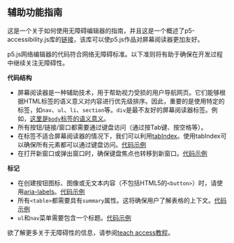 ## 辅助功能指南

这是一个关于如何使用无障碍编辑器的指南，并且这是一个概述了p5-accessibility.js库的[链接](https://github.com/processing/p5.accessibility)，该库可以使p5.js作品对屏幕阅读器更加友好。

p5.js网络编辑器的代码符合网络无障碍标准。以下准则将有助于确保在开发过程中继续关注无障碍性。

**代码结构**

* 屏幕阅读器是一种辅助技术，用于帮助视力受损的用户导航网页。它们能够根据HTML标签的语义意义对内容进行优先级排序。因此，重要的是使用特定的标签，如`nav`、`ul`、`li`、`section`等。`div`是最不友好的屏幕阅读器标签。例如，[这里是`body`标签的语义意义](http://html5doctor.com/element-index/#body)。
* 所有按钮/链接/窗口都需要通过键盘访问（通过按Tab键、按空格等）。
* 在标签不适合屏幕阅读器的情况下，我们可以利用[tabIndex](http://webaim.org/techniques/keyboard/tabindex)。使用tabIndex可以确保所有元素都可以通过键盘访问。[代码示例](https://github.com/processing/p5.js-web-editor/blob/edae248eede21d7ad7702945929efbcdfeb4d9ea/client/modules/IDE/components/Sidebar.jsx#L88)
* 在打开新窗口或弹出窗口时，确保键盘焦点也转移到新窗口。[代码示例](https://github.com/processing/p5.js-web-editor/blob/edae248eede21d7ad7702945929efbcdfeb4d9ea/client/modules/IDE/components/NewFileForm.jsx#L32)

**标记**

* 在创建按钮图标、图像或无文本内容（不包括HTML5的`<button>`）时，请使用[aria-labels](https://developer.mozilla.org/en-US/docs/Web/Accessibility/ARIA/Attributes/aria-label)。[代码示例](https://github.com/processing/p5.js-web-editor/blob/edae248eede21d7ad7702945929efbcdfeb4d9ea/client/modules/IDE/components/Toolbar.jsx#L107)
* 所有`<table>`都需要具有`summary`属性。这将确保用户了解表格的上下文。[代码示例](https://github.com/processing/p5.js-web-editor/blob/edae248eede21d7ad7702945929efbcdfeb4d9ea/client/modules/IDE/components/SketchList.jsx#L491)
* `ul`和`nav`菜单需要包含一个标题。[代码示例](https://github.com/processing/p5.js-web-editor/blob/edae248eede21d7ad7702945929efbcdfeb4d9ea/client/components/Nav.jsx#L281)

欲了解更多关于无障碍性的信息，请参阅[teach access教程](https://teachaccess.github.io/tutorial/)。